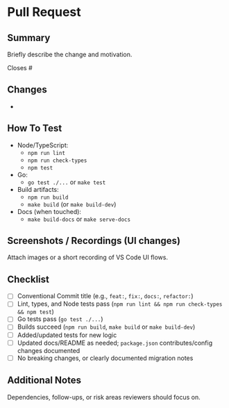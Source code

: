 # Pull Request

## Summary
Briefly describe the change and motivation.

Closes #

## Changes
-

## How To Test
- Node/TypeScript:
  - `npm run lint`
  - `npm run check-types`
  - `npm test`
- Go:
  - `go test ./...` or `make test`
- Build artifacts:
  - `npm run build`
  - `make build` (or `make build-dev`)
- Docs (when touched):
  - `make build-docs` or `make serve-docs`

## Screenshots / Recordings (UI changes)
Attach images or a short recording of VS Code UI flows.

## Checklist
- [ ] Conventional Commit title (e.g., `feat:`, `fix:`, `docs:`, `refactor:`)
- [ ] Lint, types, and Node tests pass (`npm run lint && npm run check-types && npm test`)
- [ ] Go tests pass (`go test ./...`)
- [ ] Builds succeed (`npm run build`, `make build` or `make build-dev`)
- [ ] Added/updated tests for new logic
- [ ] Updated docs/README as needed; `package.json` contributes/config changes documented
- [ ] No breaking changes, or clearly documented migration notes

## Additional Notes
Dependencies, follow-ups, or risk areas reviewers should focus on.
